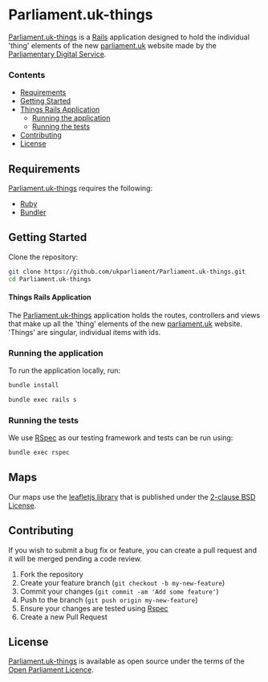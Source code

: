 # Parliament.uk-things
[Parliament.uk-things][parliament.uk-things] is a [Rails][rails] application designed to hold the individual 'thing' elements of the new [parliament.uk][parliament.uk] website made by the [Parliamentary Digital Service][parliamentary-digital-service].

### Contents
- [Requirements](#requirements)
- [Getting Started](#getting-started)
- [Things Rails Application](#parliament-rails-application)
  - [Running the application](#running-the-application)
  - [Running the tests](#running-the-tests)
- [Contributing](#contributing)
- [License](#license)

## Requirements
[Parliament.uk-things][parliament.uk-things] requires the following:
* [Ruby][ruby]
* [Bundler][bundler]


## Getting Started
Clone the repository:
```bash
git clone https://github.com/ukparliament/Parliament.uk-things.git
cd Parliament.uk-things
```

#### Things Rails Application
The [Parliament.uk-things][parliament.uk-things] application holds the routes, controllers and views that make up all the 'thing' elements of the new [parliament.uk][parliament.uk] website. 'Things' are singular, individual items with ids.

### Running the application
To run the application locally, run:
```bash
bundle install

bundle exec rails s
```

### Running the tests
We use [RSpec][rspec] as our testing framework and tests can be run using:
```bash
bundle exec rspec
```

## Maps
Our maps use the [leafletjs library][leafletjs] that is published under the [2-clause BSD License][license-2c-BSD].

## Contributing
If you wish to submit a bug fix or feature, you can create a pull request and it will be merged pending a code review.

1. Fork the repository
2. Create your feature branch (`git checkout -b my-new-feature`)
3. Commit your changes (`git commit -am 'Add some feature'`)
4. Push to the branch (`git push origin my-new-feature`)
5. Ensure your changes are tested using [Rspec][rspec]
6. Create a new Pull Request

## License
[Parliament.uk-things][parliament.uk-things] is available as open source under the terms of the [Open Parliament Licence][info-license].

[parliament.uk-things]:          https://github.com/ukparliament/parliament.uk-things
[parliamentary-digital-service]: https://github.com/ukparliament
[ruby]:                          https://www.ruby-lang.org/en/
[bundler]:                       http://bundler.io/
[rspec]:                         http://rspec.info
[rails]:                         http://rubyonrails.org
[parliament.uk]:                 http://www.parliament.uk/
[leafletjs]:                     http://leafletjs.com/
[license-2c-BSD]:                https://opensource.org/licenses/BSD-2-Clause

[info-license]:   http://www.parliament.uk/site-information/copyright/open-parliament-licence/
[shield-license]: https://img.shields.io/badge/license-Open%20Parliament%20Licence-blue.svg
